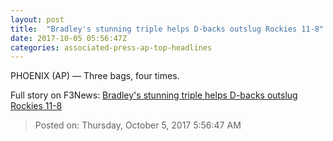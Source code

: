 ```yaml
---
layout: post
title:  "Bradley's stunning triple helps D-backs outslug Rockies 11-8"
date: 2017-10-05 05:56:47Z
categories: associated-press-ap-top-headlines
---
```


PHOENIX (AP) — Three bags, four times.


Full story on F3News: [Bradley's stunning triple helps D-backs outslug Rockies 11-8](http://www.f3nws.com/n/2ajzrC)

> Posted on: Thursday, October 5, 2017 5:56:47 AM
